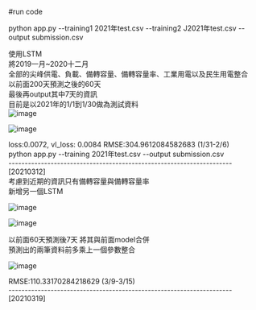 #run code

python app.py --training1 2021年test.csv --training2 J2021年test.csv --output submission.csv 


使用LSTM  
將2019一月~2020十二月   
全部的尖峰供電、負載、備轉容量、備轉容量率、工業用電以及民生用電整合  
以前面200天預測之後的60天  
最後再output其中7天的資訊  
目前是以2021年的1/1到1/30做為測試資料   
![image](https://user-images.githubusercontent.com/66662065/111767372-9abc8f80-88e1-11eb-91c3-f194ed59b4d3.png)

![image](https://user-images.githubusercontent.com/66662065/111776415-f2142d00-88ec-11eb-9bf6-b3a756f9d422.png)


loss:0.0072, vl_loss: 0.0084  RMSE:304.9612084582683 (1/31-2/6)   
python app.py --training 2021年test.csv --output submission.csv      
---------------------------------------------------------------------[20210312]   
考慮到近期的資訊只有備轉容量與備轉容量率      
新增另一個LSTM

![image](https://user-images.githubusercontent.com/66662065/111767403-a445f780-88e1-11eb-8250-6a31577684c0.png)

![image](https://user-images.githubusercontent.com/66662065/111779183-c5faab00-88f0-11eb-8c1b-9269680feab3.png)


以前面60天預測後7天
將其與前面model合併      
預測出的兩筆資料前多乘上一個參數整合   
 

![image](https://user-images.githubusercontent.com/66662065/111779343-fa6e6700-88f0-11eb-921b-fce1f72284ca.png)

RMSE:110.33170284218629 (3/9-3/15)      
---------------------------------------------------------------------[20210319] 
